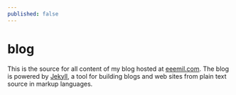 ```yaml
---
published: false
---
```


# blog
This is the source for all content of my blog hosted at
[eeemil.com](http://eeemil.com).
The blog is powered by [Jekyll](http://jekyllrb.co), a tool for building blogs
and web sites from plain text source in markup languages.
